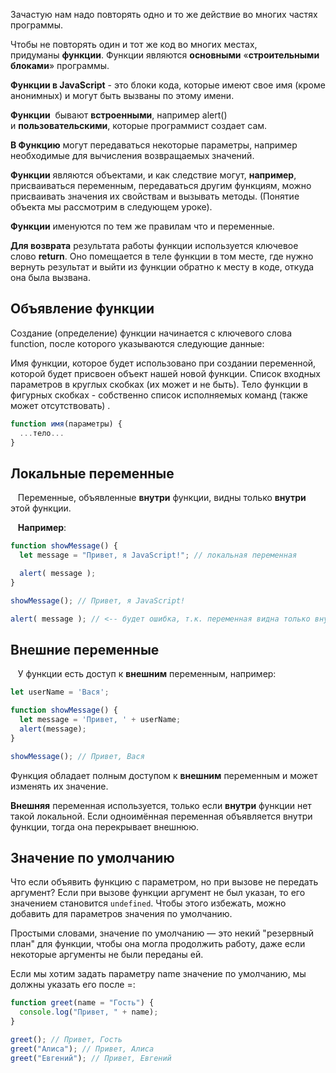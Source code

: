 Зачастую нам надо повторять одно и то же действие во многих частях программы.

Чтобы не повторять один и тот же код во многих местах, придуманы **функции**.
Функции являются **основными** «**строительными блоками**» программы.

**Функции в JavaScript** - это блоки кода, которые имеют свое имя (кроме анонимных) и могут быть вызваны по этому имени.

**Функции**  бывают **встроенными**, например alert() и **пользовательскими**, которые программист создает сам.

**В Функцию** могут передаваться некоторые параметры, например необходимые для вычисления возвращаемых значений.

**Функции** являются объектами, и как следствие могут, **например**, присваиваться переменным, передаваться другим функциям, можно присваивать значения их свойствам и вызывать методы. (Понятие объекта мы рассмотрим в следующем уроке).

**Функции** именуются по тем же правилам что и переменные.

**Для возврата** результата работы функции используется ключевое слово **return**.
Оно помещается в теле функции в том месте, где нужно вернуть результат и выйти из функции обратно к месту в коде, откуда она была вызвана.

## Объявление функции

Создание (определение) функции начинается с ключевого слова function, после которого указываются следующие данные:

Имя функции, которое будет использовано при создании переменной, которой будет присвоен объект нашей новой функции.
Список входных параметров в круглых скобках (их может и не быть).
Тело функции в фигурных скобках - собственно список исполняемых команд (также может отсутствовать) .

```js
function имя(параметры) {
  ...тело...
}
```

## Локальные переменные

   Переменные, объявленные **внутри** функции, видны только **внутри** этой функции.

   **Например**:

```js
function showMessage() {
  let message = "Привет, я JavaScript!"; // локальная переменная

  alert( message );
}

showMessage(); // Привет, я JavaScript!

alert( message ); // <-- будет ошибка, т.к. переменная видна только внутри функции
```

## Внешние переменные

   У функции есть доступ к **внешним** переменным, например:

```js
let userName = 'Вася';

function showMessage() {
  let message = 'Привет, ' + userName;
  alert(message);
}

showMessage(); // Привет, Вася
```

Функция обладает полным доступом к **внешним** переменным и может изменять их значение.

**Внешняя** переменная используется, только если **внутри** функции нет такой локальной.
 Если одноимённая переменная объявляется внутри функции, тогда она перекрывает внешнюю.
## Значение по умолчанию

Что если объявить функцию с параметром, но при вызове не передать аргумент? Если при вызове функции аргумент не был указан, то его значением становится `undefined`. Чтобы этого избежать, можно добавить для параметров значения по умолчанию.

Простыми словами, значение по умолчанию — это некий "резервный план" для функции, чтобы она могла продолжить работу, даже если некоторые аргументы не были переданы ей.

Если мы хотим задать параметру name значение по умолчанию, мы должны указать его после =:

```js
function greet(name = "Гость") {
  console.log("Привет, " + name);
}

greet(); // Привет, Гость
greet("Алиса"); // Привет, Алиса
greet("Евгений"); // Привет, Евгений
```

